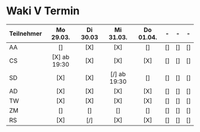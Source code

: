 # Waki V Termin

| Teilnehmer | Mo 29.03. | Di 30.03| Mi 31.03. | Do 01.04. | - | - | -
| --- | :---: | :---: | :---: | :---: | :---: | :---: | :---: | 
| AA | [] | [X] | [X] | [] | [] | [] | [] | [] | [] 
| CS | [X] ab 19:30 | [X] | [X] | [X] | [] | [] | [] | [] | [] 
| SD | [X] | [X] | [/] ab 19:30 | [] | [] | [] | [] | [] | [] 
| AD | [X] | [X] | [X] | [X] | [] | [] | [] | [] | [] 
| TW | [X] | [X] | [X] | [X] | [] | [] | [] | [] | [] 
| ZM | [] | [] | [] | [] | [] | [] | [] | [] | [] 
| RS | [X] | [/] | [X] | [X] | [] | [] | [] | [] | [] 
